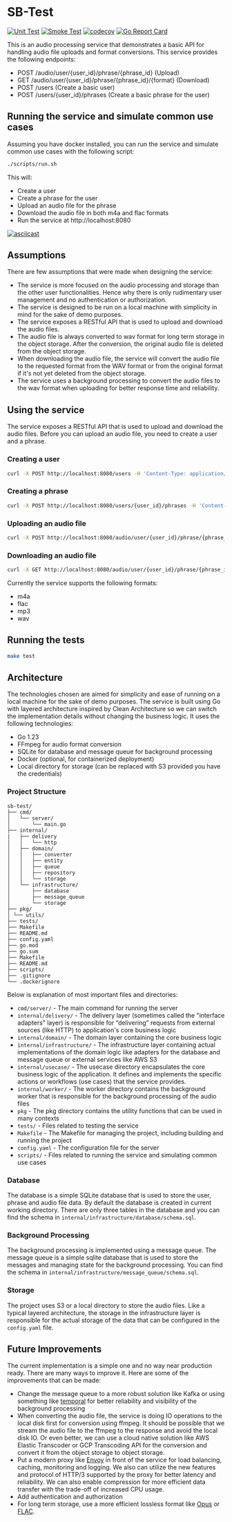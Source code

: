 # SB-Test

[![Unit Test](https://github.com/ardfard/sb-test/actions/workflows/go.yml/badge.svg)](https://github.com/ardfard/sb-test/actions/workflows/go.yml)
[![Smoke Test](https://github.com/ardfard/sb-test/actions/workflows/smoke-test.yml/badge.svg)](https://github.com/ardfard/sb-test/actions/workflows/smoke-test.yml)
[![codecov](https://codecov.io/gh/ardfard/sb-test/graph/badge.svg)](https://codecov.io/gh/ardfard/sb-test)
[![Go Report Card](https://goreportcard.com/badge/github.com/ardfard/sb-test)](https://goreportcard.com/report/github.com/ardfard/sb-test)

This is an audio processing service that demonstrates a basic API for handling audio file uploads and format conversions. This service provides the following endpoints:

- POST /audio/user/{user_id}/phrase/{phrase_id} (Upload)
- GET /audio/user/{user_id}/phrase/{phrase_id}/{format} (Download)
- POST /users (Create a basic user)
- POST /users/{user_id}/phrases (Create a basic phrase for the user)

## Running the service and simulate common use cases
Assuming you have docker installed, you can run the service and simulate common use cases with the following script:

```bash
./scripts/run.sh
```

This will:
- Create a user
- Create a phrase for the user
- Upload an audio file for the phrase
- Download the audio file in both m4a and flac formats
- Run the service at http://localhost:8080

[![asciicast](https://asciinema.org/a/ei7JOoIGszahzomC5OxXlQIpB.svg)](https://asciinema.org/a/ei7JOoIGszahzomC5OxXlQIpB)

## Assumptions

There are few assumptions that were made when designing the service:

- The service is more focused on the audio processing and storage than the other user functionalities. Hence why there is only rudimentary user management and no authentication or authorization.
- The service is designed to be run on a local machine with simplicity in mind for the sake of demo purposes.
- The service exposes a RESTful API that is used to upload and download the audio files.
- The audio file is always converted to wav format for long term storage in the object storage. After the conversion, the original audio file is deleted from the object storage.
- When downloading the audio file, the service will convert the audio file to the requested format from the WAV format or from the original format if it's not yet deleted from the object storage.
- The service uses a background processing to convert the audio files to the wav format when uploading for better response time and reliability.

## Using the service

The service exposes a RESTful API that is used to upload and download the audio files. Before you can upload an audio file, you need to create a user and a phrase.

### Creating a user

```bash
curl -X POST http://localhost:8080/users -H 'Content-Type: application/json' -d '{"name": "John Musou"}'
```

### Creating a phrase

```bash
curl -X POST http://localhost:8080/users/{user_id}/phrases -H 'Content-Type: application/json' -d '{"text": "Hello, world!"}'
```

### Uploading an audio file

```bash
curl -X POST http://localhost:8080/audio/user/{user_id}/phrase/{phrase_id} -H 'Content-Type: multipart/form-data' -F 'audio_file=@path/to/your/audio/file'
```

### Downloading an audio file

```bash
curl -X GET http://localhost:8080/audio/user/{user_id}/phrase/{phrase_id}/{format}
```

Currently the service supports the following formats:
- m4a
- flac
- mp3
- wav

## Running the tests

```bash
make test
```

## Architecture

The technologies chosen are aimed for simplicity and ease of running on a local machine for the sake of demo purposes. The service is built using Go with layered architecture inspired by Clean Architecture so we can switch the implementation details without changing the business logic. It uses the following technologies:
- Go 1.23
- FFmpeg for audio format conversion
- SQLite for database and message queue for background processing
- Docker (optional, for containerized deployment)
- Local directory for storage (can be replaced with S3 provided you have the credentials)

### Project Structure

```
sb-test/
├── cmd/
│   └── server/
│       └── main.go
├── internal/
|   ├── delivery
│   │   └── http
│   ├── domain/
│   │   ├── converter
│   │   ├── entity
│   │   ├── queue
│   │   ├── repository
│   │   └── storage
│   └── infrastructure/
│       ├── database
│       ├── message_queue
│       └── storage
├── pkg/
│ └── utils/
├── tests/
├── Makefile
├── README.md
├── config.yaml
├── go.mod
├── go.sum
├── Makefile
├── README.md
├── scripts/
├── .gitignore
└── .dockerignore
```

Below is explanation of most important files and directories:

* `cmd/server/` - The main command for running the server
* `internal/delivery/` - The delivery layer (sometimes called the "interface adapters" layer) is responsible for “delivering” requests from external sources (like HTTP) to application's core business logic
* `internal/domain/` - The domain layer containing the core business logic
* `internal/infrastructure/` - The infrastructure layer containing actual implementations of the domain logic like adapters for the database and message queue or external services like AWS S3
* `internal/usecase/` - The usecase directory encapsulates the core business logic of the application. It defines and implements the specific actions or workflows (use cases) that the service provides.
* `internal/worker/` - The worker directory contains the background worker that is responsible for the background processing of the audio files
* `pkg` - The pkg directory contains the utility functions that can be used in many contexts
* `tests/` - Files related to testing the service
* `Makefile` - The Makefile for managing the project, including building and running the project
* `config.yaml` - The configuration file for the server
* `scripts/` - Files related to running the service and simulating common use cases

### Database

The database is a simple SQLite database that is used to store the user, phrase and audio file data. By default the database is created in current working directory. There are only three tables in the database and you can find the schema in `internal/infrastructure/database/schema.sql`.

### Background Processing

The background processing is implemented using a message queue. The message queue is a simple sqlite database that is used to store the messages and managing state for the background processing. You can find the schema in `internal/infrastructure/message_queue/schema.sql`.

### Storage

The project uses S3 or a local directory to store the audio files. Like a typical layered architecture, the storage in the infrastructure layer is responsible for the actual storage of the data that can be configured in the `config.yaml` file.


## Future Improvements

The current implementation is a simple one and no way near production ready. There are many ways to improve it. Here are some of the improvements that can be made:
- Change the message queue to a more robust solution like Kafka or using something like [temporal](https://temporal.io/) for better reliability and visibility of the background processing
- When converting the audio file, the service is doing IO operations to the local disk first for conversion using ffmpeg. It should be possible that we stream the audio file to the ffmpeg to the response and avoid the local disk IO. Or even better, we can use a cloud native solution like AWS Elastic Transcoder or GCP Transcoding API for the conversion and convert it from the object storage to object storage.
- Put a modern proxy like [Envoy](https://www.envoyproxy.io/) in front of the service for load balancing, caching, monitoring and logging. We also can utilize the new features and protocol of HTTP/3 supported by the proxy for better latency and reliability. We can also enable compression for more efficient data transfer with the trade-off of increased CPU usage.
- Add authentication and authorization
- For long term storage, use a more efficient lossless format like [Opus](https://opus-codec.org/) or [FLAC](https://xiph.org/flac/).


